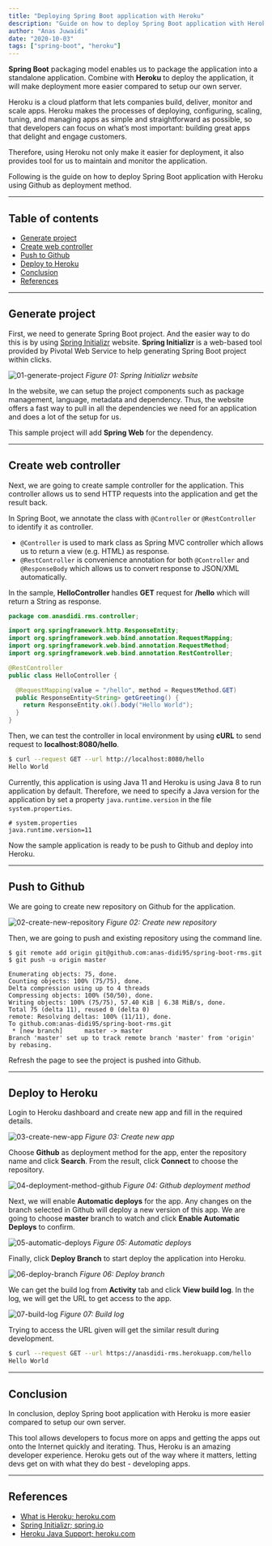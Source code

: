 ```yaml
---
title: "Deploying Spring Boot application with Heroku"
description: "Guide on how to deploy Spring Boot application with Heroku"
author: "Anas Juwaidi"
date: "2020-10-03"
tags: ["spring-boot", "heroku"]
---
```


**Spring Boot** packaging model enables us to package the application into a standalone application. Combine with **Heroku** to deploy the application, it will make deployment more easier compared to setup our own server.

Heroku is a cloud platform that lets companies build, deliver, monitor and scale apps. Heroku makes the processes of deploying, configuring, scaling, tuning, and managing apps as simple and straightforward as possible, so that developers can focus on what’s most important: building great apps that delight and engage customers.

Therefore, using Heroku not only make it easier for deployment, it also provides tool for us to maintain and monitor the application.

Following is the guide on how to deploy Spring Boot application with Heroku using Github as deployment method.

---

## Table of contents

- [Generate project](#generate-project)
- [Create web controller](#create-web-controller)
- [Push to Github](#push-to-github)
- [Deploy to Heroku](#deploy-to-heroku)
- [Conclusion](#conclusion)
- [References](#references)

---

<a name="generate-project"></a>

## Generate project

First, we need to generate Spring Boot project. And the easier way to do this is by using [Spring Initializr](https://start.spring.io/) website. **Spring Initializr** is a web-based tool provided by Pivotal Web Service to help generating Spring Boot project within clicks.

![01-generate-project](./01-generate-project.png)
_Figure 01: Spring Initializr website_

In the website, we can setup the project components such as package management, language, metadata and dependency. Thus, the website offers a fast way to pull in all the dependencies we need for an application and does a lot of the setup for us.

This sample project will add **Spring Web** for the dependency.

---

<a name="create-web-controller"></a>

## Create web controller

Next, we are going to create sample controller for the application. This controller allows us to send HTTP requests into the application and get the result back.

In Spring Boot, we annotate the class with `@Controller` or `@RestController` to identify it as controller.

- `@Controller` is used to mark class as Spring MVC controller which allows us to return a view (e.g. HTML) as response.
- `@RestController` is convenience annotation for both `@Controller` and `@ResponseBody` which allows us to convert response to JSON/XML automatically.

In the sample, **HelloController** handles **GET** request for **/hello** which will return a String as response.

```java
package com.anasdidi.rms.controller;

import org.springframework.http.ResponseEntity;
import org.springframework.web.bind.annotation.RequestMapping;
import org.springframework.web.bind.annotation.RequestMethod;
import org.springframework.web.bind.annotation.RestController;

@RestController
public class HelloController {

  @RequestMapping(value = "/hello", method = RequestMethod.GET)
  public ResponseEntity<String> getGreeting() {
    return ResponseEntity.ok().body("Hello World");
  }
}
```

Then, we can test the controller in local environment by using **cURL** to send request to **localhost:8080/hello**.

```bash
$ curl --request GET --url http://localhost:8080/hello
Hello World
```

Currently, this application is using Java 11 and Heroku is using Java 8 to run application by default. Therefore, we need to specify a Java version for the application by set a property `java.runtime.version` in the file `system.properties`.

```properties
# system.properties
java.runtime.version=11
```

Now the sample application is ready to be push to Github and deploy into Heroku.

---

<a name="push-to-github"></a>

## Push to Github

We are going to create new repository on Github for the application.

![02-create-new-repository](./02-create-new-repository.png)
_Figure 02: Create new repository_

Then, we are going to push and existing repository using the command line.

```
$ git remote add origin git@github.com:anas-didi95/spring-boot-rms.git
$ git push -u origin master

Enumerating objects: 75, done.
Counting objects: 100% (75/75), done.
Delta compression using up to 4 threads
Compressing objects: 100% (50/50), done.
Writing objects: 100% (75/75), 57.40 KiB | 6.38 MiB/s, done.
Total 75 (delta 11), reused 0 (delta 0)
remote: Resolving deltas: 100% (11/11), done.
To github.com:anas-didi95/spring-boot-rms.git
 * [new branch]      master -> master
Branch 'master' set up to track remote branch 'master' from 'origin' by rebasing.
```

Refresh the page to see the project is pushed into Github.

---

<a name="deploy-to-heroku"></a>

## Deploy to Heroku

Login to Heroku dashboard and create new app and fill in the required details.

![03-create-new-app](./03-create-new-app.png)
_Figure 03: Create new app_

Choose **Github** as deployment method for the app, enter the repository name and click **Search**. From the result, click **Connect** to choose the repository.

![04-deployment-method-github](./04-deployment-method-github.png)
_Figure 04: Github deployment method_

Next, we will enable **Automatic deploys** for the app. Any changes on the branch selected in Github will deploy a new version of this app. We are going to choose **master** branch to watch and click **Enable Automatic Deploys** to confirm.

![05-automatic-deploys](./05-automatic-deploys.png)
_Figure 05: Automatic deploys_

Finally, click **Deploy Branch** to start deploy the application into Heroku.

![06-deploy-branch](./06-deploy-branch.png)
_Figure 06: Deploy branch_

We can get the build log from **Activity** tab and click **View build log**. In the log, we will get the URL to get access to the app.

![07-build-log](./07-build-log.png)
_Figure 07: Build log_

Trying to access the URL given will get the similar result during development.

```bash
$ curl --request GET --url https://anasdidi-rms.herokuapp.com/hello
Hello World
```

---

<a name="conclusion"></a>

## Conclusion

In conclusion, deploy Spring boot application with Heroku is more easier compared to setup our own server.

This tool allows developers to focus more on apps and getting the apps out onto the Internet quickly and iterating. Thus, Heroku is an amazing developer experience. Heroku gets out of the way where it matters, letting devs get on with what they do best - developing apps.

---

<a name="references"></a>

## References

- [What is Heroku; heroku.com](https://www.heroku.com/what)
- [Spring Initializr; spring.io](https://start.spring.io/)
- [Heroku Java Support; heroku.com](https://devcenter.heroku.com/articles/java-support)
